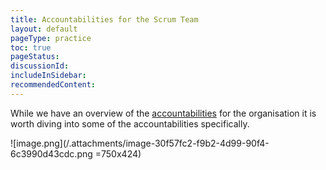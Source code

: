 ```yaml
---
title: Accountabilities for the Scrum Team
layout: default
pageType: practice
toc: true
pageStatus: 
discussionId:  
includeInSidebar: 
recommendedContent:
---
```


While we have an overview of the [accountabilities](/Project-Management/Agile-Ways-of-Working/Core-Practices/Accountabilities) for the organisation it is worth diving into some of the accountabilities specifically. 

![image.png](/.attachments/image-30f57fc2-f9b2-4d99-90f4-6c3990d43cdc.png =750x424)

